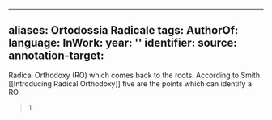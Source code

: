 
---
aliases: Ortodossia Radicale
tags: 
AuthorOf: 
language: 
InWork: 
year: ''
identifier: 
source: 
annotation-target: 
---



Radical Orthodoxy (RO) which comes back to the roots.
According to Smith [[Introducing Radical Orthodoxy]] five are the points which can identify a RO.
>1

